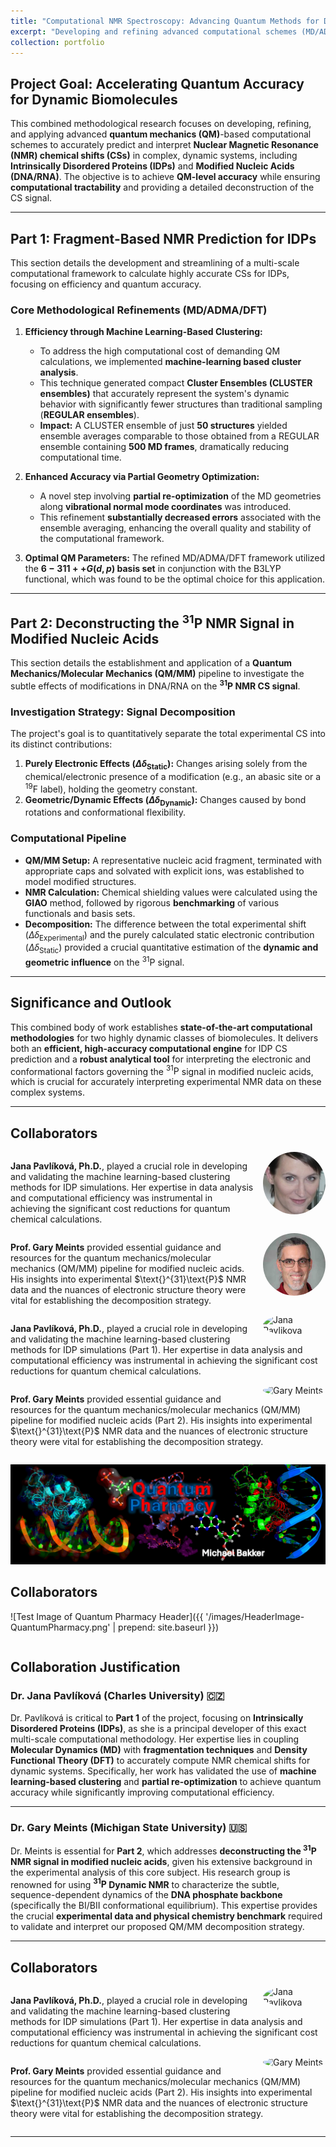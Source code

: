 ```yaml
---
title: "Computational NMR Spectroscopy: Advancing Quantum Methods for Disordered Biomolecules"
excerpt: "Developing and refining advanced computational schemes (MD/ADMA/DFT/QM/MM) to achieve high-accuracy NMR chemical shift predictions for Intrinsically Disordered Proteins (IDPs) and to deconstruct the 31P NMR signal in modified nucleic acids.<br/><img src='/images/Front5-NMR.png'>"
collection: portfolio
---
```


## Project Goal: Accelerating Quantum Accuracy for Dynamic Biomolecules

This combined methodological research focuses on developing, refining, and applying advanced **quantum mechanics (QM)**-based computational schemes to accurately predict and interpret **Nuclear Magnetic Resonance (NMR) chemical shifts (CSs)** in complex, dynamic systems, including **Intrinsically Disordered Proteins (IDPs)** and **Modified Nucleic Acids (DNA/RNA)**. The objective is to achieve **QM-level accuracy** while ensuring **computational tractability** and providing a detailed deconstruction of the $\text{CS}$ signal.

***

## Part 1: Fragment-Based NMR Prediction for IDPs

This section details the development and streamlining of a multi-scale computational framework to calculate highly accurate $\text{CSs}$ for IDPs, focusing on efficiency and quantum accuracy.

### Core Methodological Refinements (MD/ADMA/DFT)

1.  **Efficiency through Machine Learning-Based Clustering:**
    * To address the high computational cost of demanding QM calculations, we implemented **machine-learning based cluster analysis**.
    * This technique generated compact **Cluster Ensembles (CLUSTER ensembles)** that accurately represent the system's dynamic behavior with significantly fewer structures than traditional sampling (**REGULAR ensembles**).
    * **Impact:** A CLUSTER ensemble of just **50 structures** yielded ensemble averages comparable to those obtained from a REGULAR ensemble containing **500 MD frames**, dramatically reducing computational time.

2.  **Enhanced Accuracy via Partial Geometry Optimization:**
    * A novel step involving **partial re-optimization** of the MD geometries along **vibrational normal mode coordinates** was introduced.
    * This refinement **substantially decreased errors** associated with the ensemble averaging, enhancing the overall quality and stability of the computational framework.

3.  **Optimal QM Parameters:** The refined MD/ADMA/DFT framework utilized the **$6-311++G(d,p)$ basis set** in conjunction with the B3LYP functional, which was found to be the optimal choice for this application.

***

## Part 2: Deconstructing the $\text{}^{31}\text{P}$ NMR Signal in Modified Nucleic Acids

This section details the establishment and application of a **Quantum Mechanics/Molecular Mechanics (QM/MM)** pipeline to investigate the subtle effects of modifications in DNA/RNA on the **$\mathbf{^{31}P}$ NMR $\text{CS}$ signal**.

### Investigation Strategy: Signal Decomposition

The project's goal is to quantitatively separate the total experimental $\text{CS}$ into its distinct contributions:

1.  **Purely Electronic Effects ($\Delta\delta_{\text{Static}}$):** Changes arising solely from the chemical/electronic presence of a modification (e.g., an abasic site or a $\text{}^{19}\text{F}$ label), holding the geometry constant.
2.  **Geometric/Dynamic Effects ($\Delta\delta_{\text{Dynamic}}$):** Changes caused by bond rotations and conformational flexibility.

### Computational Pipeline

* **QM/MM Setup:** A representative nucleic acid fragment, terminated with appropriate caps and solvated with explicit ions, was established to model modified structures.
* **NMR Calculation:** Chemical shielding values were calculated using the **GIAO** method, followed by rigorous **benchmarking** of various functionals and basis sets.
* **Decomposition:** The difference between the total experimental shift ($\Delta\delta_{\text{Experimental}}$) and the purely calculated static electronic contribution ($\Delta\delta_{\text{Static}}$) provided a crucial quantitative estimation of the **dynamic and geometric influence** on the $\text{}^{31}\text{P}$ signal.

***

## Significance and Outlook

This combined body of work establishes **state-of-the-art computational methodologies** for two highly dynamic classes of biomolecules. It delivers both an **efficient, high-accuracy computational engine** for IDP $\text{CS}$ prediction and a **robust analytical tool** for interpreting the electronic and conformational factors governing the $\text{}^{31}\text{P}$ signal in modified nucleic acids, which is crucial for accurately interpreting experimental NMR data on these complex systems.

***

## Collaborators

<div style="overflow: auto;">
  <img src="images/profile-jana-pavlikova.jpg" alt="Jana Pavlikova" style="float: right; margin-left: 15px; width: 100px; height: auto; border-radius: 50%;">
  <p><b>Jana Pavlíková, Ph.D.</b>, played a crucial role in developing and validating the machine learning-based clustering methods for IDP simulations. Her expertise in data analysis and computational efficiency was instrumental in achieving the significant cost reductions for quantum chemical calculations.</p>
</div>

<div style="overflow: auto;">
  <img src="images/profile-gary-meints.png" alt="Gary Meints" style="float: right; margin-left: 15px; width: 100px; height: auto; border-radius: 50%;">
  <p><b>Prof. Gary Meints</b> provided essential guidance and resources for the quantum mechanics/molecular mechanics (QM/MM) pipeline for modified nucleic acids. His insights into experimental $\text{}^{31}\text{P}$ NMR data and the nuances of electronic structure theory were vital for establishing the decomposition strategy.</p>
</div>

<div style="overflow: auto;">
  <img src="{{ '/images/profile-jana-pavlikova.jpg' | prepend: site.baseurl }}" alt="Jana Pavlikova" style="float: right; margin-left: 15px; width: 100px; height: auto; border-radius: 50%;">
  <p><b>Jana Pavlíková, Ph.D.</b>, played a crucial role in developing and validating the machine learning-based clustering methods for IDP simulations (Part 1). Her expertise in data analysis and computational efficiency was instrumental in achieving the significant cost reductions for quantum chemical calculations.</p>
</div>

<div style="overflow: auto;">
  <img src="{{ '/images/profile-gary-meints.png' | prepend: site.baseurl }}" alt="Gary Meints" style="float: right; margin-left: 15px; width: 100px; height: auto; border-radius: 50%;">
  <p><b>Prof. Gary Meints</b> provided essential guidance and resources for the quantum mechanics/molecular mechanics (QM/MM) pipeline for modified nucleic acids (Part 2). His insights into experimental $\text{}^{31}\text{P}$ NMR data and the nuances of electronic structure theory were vital for establishing the decomposition strategy.</p>
</div>

![Test Image of Quantum Pharmacy Header](images/HeaderImage-QuantumPharmacy.png)

## Collaborators

![Test Image of Quantum Pharmacy Header]({{ '/images/HeaderImage-QuantumPharmacy.png' | prepend: site.baseurl }})

<div style="overflow: auto;">

## Collaboration Justification

### Dr. Jana Pavlíková (Charles University) 🇨🇿

Dr. Pavlíková is critical to **Part 1** of the project, focusing on **Intrinsically Disordered Proteins (IDPs)**, as she is a principal developer of this exact multi-scale computational methodology. Her expertise lies in coupling **Molecular Dynamics (MD)** with **fragmentation techniques** and **Density Functional Theory (DFT)** to accurately compute NMR chemical shifts for dynamic systems. Specifically, her work has validated the use of **machine learning-based clustering** and **partial re-optimization** to achieve quantum accuracy while significantly improving computational efficiency.

---

### Dr. Gary Meints (Michigan State University) 🇺🇸

Dr. Meints is essential for **Part 2**, which addresses **deconstructing the ${}^{31}\text{P}$ NMR signal in modified nucleic acids**, given his extensive background in the experimental analysis of this core subject. His research group is renowned for using **${}^{31}\text{P}$ Dynamic NMR** to characterize the subtle, sequence-dependent dynamics of the **DNA phosphate backbone** (specifically the BI/BII conformational equilibrium). This expertise provides the crucial **experimental data and physical chemistry benchmark** required to validate and interpret our proposed $\text{QM/MM}$ decomposition strategy.

***

## Collaborators

<div style="overflow: auto;">
  <img src="{{ '/images/profile-jana-pavlikova.jpg' | prepend: site.baseurl }}" alt="Jana Pavlikova" style="float: right; margin-left: 15px; width: 100px; height: auto; border-radius: 50%;">
  <p><b>Jana Pavlíková, Ph.D.</b>, played a crucial role in developing and validating the machine learning-based clustering methods for IDP simulations (Part 1). Her expertise in data analysis and computational efficiency was instrumental in achieving the significant cost reductions for quantum chemical calculations.</p>
</div>

<div style="overflow: auto;">
  <img src="{{ '/images/profile-gary-meints.png' | prepend: site.baseurl }}" alt="Gary Meints" style="float: right; margin-left: 15px; width: 100px; height: auto; border-radius: 50%;">
  <p><b>Prof. Gary Meints</b> provided essential guidance and resources for the quantum mechanics/molecular mechanics (QM/MM) pipeline for modified nucleic acids (Part 2). His insights into experimental $\text{}^{31}\text{P}$ NMR data and the nuances of electronic structure theory were vital for establishing the decomposition strategy.</p>
</div>

***
